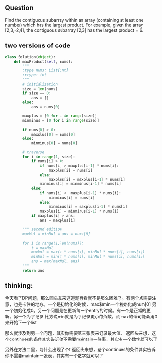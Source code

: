## Question
Find the contiguous subarray within an array (containing at least one number) which has the largest product.
For example, given the array [2,3,-2,4],
the contiguous subarray [2,3] has the largest product = 6.

## two versions of code

```python
class Solution(object):
    def maxProduct(self, nums):
        """
        :type nums: List[int]
        :rtype: int
        """
        # initialization
        size = len(nums)
        if size == 0:
            ans = []
        else:
            ans = nums[0]
        
        maxplus = [0 for i in range(size)]
        minminus = [0 for i in range(size)]
        
        if nums[0] > 0:
            maxplus[0] = nums[0]
        else:
            minminus[0] = nums[0]

        # traverse
        for i in range(1, size):
            if nums[i] > 0:
                if nums[i] > maxplus[i-1] * nums[i]:
                    maxplus[i] = nums[i]
                else:
                    maxplus[i] = maxplus[i-1] * nums[i]
                minminus[i] = minminus[i-1] * nums[i]
            else:
                if nums[i] <  maxplus[i-1] * nums[i]:
                    minminus[i] = nums[i]
                else:
                    minminus[i] = maxplus[i-1] * nums[i]
                maxplus[i] = minminus[i-1] * nums[i]
            if maxplus[i] > ans:
                ans = maxplus[i]
                               
        """ second edition
        maxMul = minMul = ans = nums[0]
        
        for i in range(1,len(nums)):
            t = maxMul
            maxMul = max(t * nums[i], minMul * nums[i], nums[i])
            minMul = min(t * nums[i], minMul * nums[i], nums[i])
            ans = max(maxMul, ans)
        """
        return ans
```

## thinking:
今天看了DP问题，那么回头拿来这道题再看就不是那么困难了。有两个点需要注意，也是卡住的地方。一个是初始化的时候，max和min一个初始化成num[0] 另一个初始化成0。另一个问题是在更新每一个entry的时候。有一个是正常的更新。另一个为了记录 比方说min就是为了记录更小的负数。而max的话可能会用0来开始下一个list

那么就涉及到另一个问题，其实你需要第三张表来记录最大值。
返回头来想，这个continues的条件其实告诉你不需要maintain一张表，其实有一个数字就可以了

另外在方法二里，为什么出现了个t
返回头来想，这个continues的条件其实告诉你不需要maintain一张表，其实有一个数字就可以了
